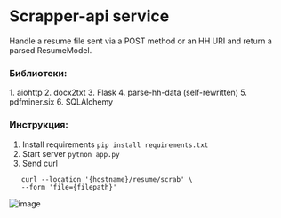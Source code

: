 # Scrapper-api service 
 
Handle a resume file sent via a POST method or an HH URI and return a parsed ResumeModel.

### Библиотеки:
﻿1. aiohttp
2. docx2txt
3. Flask
4. parse-hh-data (self-rewritten)
5. pdfminer.six
6. SQLAlchemy

### Инструкция:
1. Install requirements ```pip install requirements.txt```
2. Start server ```pytnon app.py```
3. Send curl

```
   curl --location '{hostname}/resume/scrab' \
   --form 'file={filepath}'
```

![image](https://github.com/kod-mira-sevastopol/scraper/assets/159879758/c85afa19-c689-4058-b411-de710834a701)
